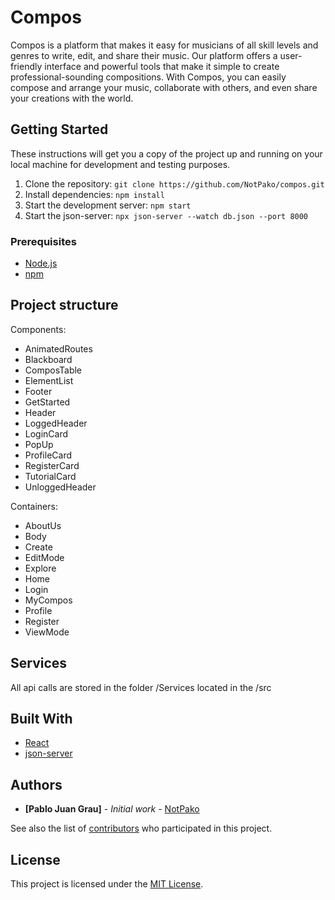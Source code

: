 # Compos

Compos is a platform that makes it easy for musicians of all skill levels and genres to write, edit, and share their music. Our platform offers a user-friendly interface and powerful tools that make it simple to create professional-sounding compositions. With Compos, you can easily compose and arrange your music, collaborate with others, and even share your creations with the world.

## Getting Started

These instructions will get you a copy of the project up and running on your local machine for development and testing purposes.

1. Clone the repository: `git clone https://github.com/NotPako/compos.git`
2. Install dependencies: `npm install`
3. Start the development server: `npm start`
4. Start the json-server: `npx json-server --watch db.json --port 8000`

### Prerequisites

- [Node.js](https://nodejs.org/)
- [npm](https://www.npmjs.com/) 



## Project structure

Components:
- AnimatedRoutes
- Blackboard
- ComposTable
- ElementList
- Footer
- GetStarted
- Header
- LoggedHeader
- LoginCard
- PopUp
- ProfileCard
- RegisterCard
- TutorialCard
- UnloggedHeader

Containers:
- AboutUs
- Body
- Create
- EditMode
- Explore
- Home
- Login
- MyCompos
- Profile
- Register
- ViewMode

## Services

All api calls are stored in the folder /Services located in the /src

  

## Built With

- [React](https://reactjs.org/)
- [json-server](https://www.npmjs.com/package/json-server)

## Authors

- **[Pablo Juan Grau]** - *Initial work* - [NotPako](https://github.com/NotPako)

See also the list of [contributors](https://github.com/[username]/compos/contributors) who participated in this project.

## License

This project is licensed under the [MIT License](https://opensource.org/licenses/MIT).
